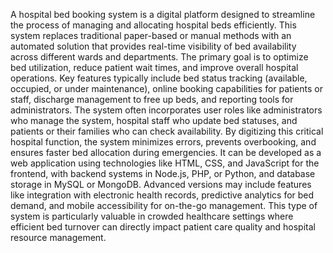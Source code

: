 A hospital bed booking system is a digital platform designed to streamline the process of managing and allocating hospital beds efficiently. This system replaces traditional paper-based or manual methods with an automated solution that provides real-time visibility of bed availability across different wards and departments. The primary goal is to optimize bed utilization, reduce patient wait times, and improve overall hospital operations. Key features typically include bed status tracking (available, occupied, or under maintenance), online booking capabilities for patients or staff, discharge management to free up beds, and reporting tools for administrators. The system often incorporates user roles like administrators who manage the system, hospital staff who update bed statuses, and patients or their families who can check availability. By digitizing this critical hospital function, the system minimizes errors, prevents overbooking, and ensures faster bed allocation during emergencies. It can be developed as a web application using technologies like HTML, CSS, and JavaScript for the frontend, with backend systems in Node.js, PHP, or Python, and database storage in MySQL or MongoDB. Advanced versions may include features like integration with electronic health records, predictive analytics for bed demand, and mobile accessibility for on-the-go management. This type of system is particularly valuable in crowded healthcare settings where efficient bed turnover can directly impact patient care quality and hospital resource management.

